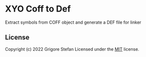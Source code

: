 # XYO Coff to Def

Extract symbols from COFF object and generate a DEF file for linker

## License

Copyright (c) 2022 Grigore Stefan
Licensed under the [MIT](LICENSE) license.
